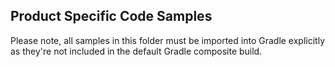 ## Product Specific Code Samples

Please note, all samples in this folder must be imported into Gradle explicitly as they're not included in the default Gradle composite build.
